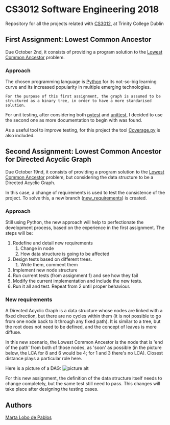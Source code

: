# CS3012 Software Engineering 2018
Repository for all the projects related with [CS3012](https://scss.tcd.ie/Stephen.Barrett/teaching/CS3012/index.html), at Trinity College Dublin

## First Assignment: Lowest Common Ancestor
Due October 2nd, it consists of providing a program solution to the [Lowest Common Ancestor](https://www.hackerrank.com/topics/lowest-common-ancestor) problem. 

### Approach
The chosen programming language is [Python](https://www.python.org/) for its not-so-big learning curve and its increased popularity in multiple emerging technologies. 
```
For the purpose of this first assignment, the graph is assumed to be structured as a binary tree, in order to have a more standarised solution. 
```
For unit testing, after considering both [pytest](https://pytest.org/) and [unittest](https://docs.python.org/3/library/unittest.html), I decided to use the second one as more documentation to begin with was found. 

As a useful tool to improve testing, for this project the tool [Coverage.py](https://coverage.readthedocs.io/en/coverage-4.5.1x/index.html) is also included. 

## Second Assignment: Lowest Common Ancestor for Directed Acyclic Graph
Due October 19nd, it consists of providing a program solution to the [Lowest Common Ancestor](https://www.hackerrank.com/topics/lowest-common-ancestor) problem, but considering the data structure to be a Directed Acyclic Graph. 

In this case, a change of requirements is used to test the consistence of the project. To solve this, a new branch ([new_requirements](https://github.com/MartaL0b0/CS3012/tree/new_requirements)) is created. 

### Approach
Still using Python, the new approach will help to perfectionate the development process, based on the experience in the first assignment. The steps will be:
1. Redefine and detail new requirements
    1. Change in node
    2. How data structure is going to be affected
2. Design tests based on different trees. 
    1. Write them, comment them
3. Implement new node structure
4. Run current tests (from assignment 1) and see how they fail
5. Modify the current implementation and include the new tests.
6. Run it all and test. Repeat from 2 until proper behaviour. 

### New requirements 
A Directed Acyclic Graph is a data structure whose nodes are linked with a fixed direction, but there are no cycles within them (it is not possible to go from one node back to it through any fixed path). It is similar to a tree, but the root does not need to be defined, and the concept of leaves is more diffuse. 

In this new scenario, the Lowest Common Ancestor is the node that is 'end of the path' from both of those nodes, as 'soon' as possible (in the picture below, the LCA for 8 and 6 would be 4; for 1 and 3 there's no LCA). Closest distance plays a particular role here. 

Here is a picture of a DAG:
![picture alt](https://i.stack.imgur.com/8Nt1U.png "Directed Acyclic Graph")

For this new assignment, the definition of the data structure itself needs to change completely, but the same test still need to pass.
This changes will take place after designing the testing cases. 


## Authors
[Marta Lobo de Pablos](https://www.linkedin.com/in/marta-lobo-de-pablos/)
